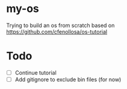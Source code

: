 # my-os
Trying to build an os from scratch based on https://github.com/cfenollosa/os-tutorial

# Todo
- [ ] Continue tutorial
- [ ] Add gitignore to exclude bin files (for now)
